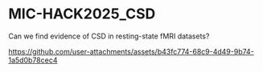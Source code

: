 # MIC-HACK2025_CSD
Can we find evidence of CSD in resting-state fMRI datasets?



https://github.com/user-attachments/assets/b43fc774-68c9-4d49-9b74-1a5d0b78cec4

